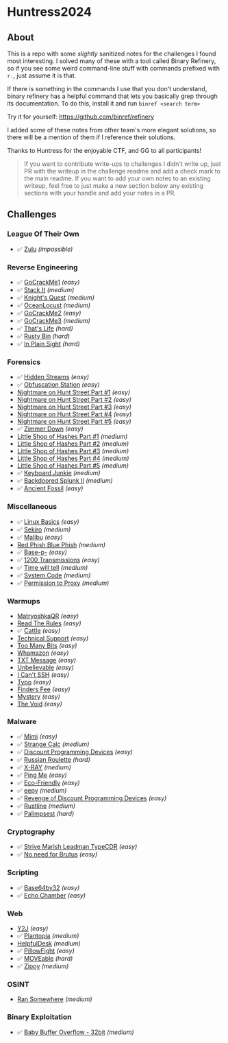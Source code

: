 # Huntress2024

## About

This is a repo with some _slightly_ sanitized notes for the challenges I found most interesting. I solved many of these with a tool called Binary Refinery, so if you see some weird command-line stuff with commands prefixed with `r.`, just assume it is that.

If there is something in the commands I use that you don't understand, binary refinery has a helpful command that lets you basically grep through its documentation. To do this, install it and run `binref <search term>`

Try it for yourself:
https://github.com/binref/refinery

I added some of these notes from other team's more elegant solutions, so there will be a mention of them if I reference their solutions.

Thanks to Huntress for the enjoyable CTF, and GG to all participants!

> If you want to contribute write-ups to challenges I didn't write up, just PR with the writeup in the challenge readme and add a check mark to the main readme. If you want to add your own notes to an existing writeup, feel free to just make a new section below any existing sections with your handle and add your notes in a PR.

## Challenges

### League Of Their Own

* :white_check_mark: [Zulu](<challenges/Warmups/zulu/>) <em>(impossible)</em>

### Reverse Engineering

* :white_check_mark: [GoCrackMe1](<challenges/Reverse Engineering/gocrackme1/>) <em>(easy)</em>
* :white_check_mark: [Stack It](<challenges/Reverse Engineering/stack-it/>) <em>(medium)</em>
* :white_check_mark: [Knight's Quest](<challenges/Reverse Engineering/knights-quest/>) <em>(medium)</em>
* :white_check_mark: [OceanLocust](<challenges/Reverse Engineering/oceanlocust/>) <em>(medium)</em>
* :white_check_mark: [GoCrackMe2](<challenges/Reverse Engineering/gocrackme2/>) <em>(easy)</em>
* :white_check_mark: [GoCrackMe3](<challenges/Reverse Engineering/gocrackme3/>) <em>(medium)</em>
* :white_check_mark: [That's Life](<challenges/Reverse Engineering/thats-life/>) <em>(hard)</em>
* :white_check_mark: [Rusty Bin](<challenges/Reverse Engineering/rusty-bin/>) <em>(hard)</em>
* :white_check_mark: [In Plain Sight](<challenges/Reverse Engineering/in-plain-sight/>) <em>(hard)</em>

### Forensics

* :white_check_mark: [Hidden Streams](<challenges/Forensics/hidden-streams/>) <em>(easy)</em>
* :white_check_mark: [Obfuscation Station](<challenges/Forensics/obfuscation-station/>) <em>(easy)</em>
* [Nightmare on Hunt Street Part #1](<challenges/Forensics/nightmare-on-hunt-street-part-1/>) <em>(easy)</em>
* [Nightmare on Hunt Street Part #2](<challenges/Forensics/nightmare-on-hunt-street-part-2/>) <em>(easy)</em>
* [Nightmare on Hunt Street Part #3](<challenges/Forensics/nightmare-on-hunt-street-part-3/>) <em>(easy)</em>
* [Nightmare on Hunt Street Part #4](<challenges/Forensics/nightmare-on-hunt-street-part-4/>) <em>(easy)</em>
* [Nightmare on Hunt Street Part #5](<challenges/Forensics/nightmare-on-hunt-street-part-5/>) <em>(easy)</em>
* :white_check_mark: [Zimmer Down](<challenges/Forensics/zimmer-down/>) <em>(easy)</em>
* [Little Shop of Hashes Part #1](<challenges/Forensics/little-shop-of-hashes-part-1/>) <em>(medium)</em>
* [Little Shop of Hashes Part #2](<challenges/Forensics/little-shop-of-hashes-part-2/>) <em>(medium)</em>
* [Little Shop of Hashes Part #3](<challenges/Forensics/little-shop-of-hashes-part-3/>) <em>(medium)</em>
* [Little Shop of Hashes Part #4](<challenges/Forensics/little-shop-of-hashes-part-4/>) <em>(medium)</em>
* [Little Shop of Hashes Part #5](<challenges/Forensics/little-shop-of-hashes-part-5/>) <em>(medium)</em>
* :white_check_mark: [Keyboard Junkie](<challenges/Forensics/keyboard-junkie/>) <em>(medium)</em>
* :white_check_mark: [Backdoored Splunk II](<challenges/Forensics/backdoored-splunk-ii/>) <em>(medium)</em>
* :white_check_mark: [Ancient Fossil](<challenges/Forensics/ancient-fossil/>) <em>(easy)</em>

### Miscellaneous

* :white_check_mark: [Linux Basics](<challenges/Miscellaneous/linux-basics/>) <em>(easy)</em>
* :white_check_mark: [Sekiro](<challenges/Miscellaneous/sekiro/>) <em>(medium)</em>
* :white_check_mark: [Malibu](<challenges/Miscellaneous/malibu/>) <em>(easy)</em>
* [Red Phish Blue Phish](<challenges/Miscellaneous/red-phish-blue-phish/>) <em>(medium)</em>
* :white_check_mark: [Base-p-](<challenges/Miscellaneous/base-p/>) <em>(easy)</em>
* :white_check_mark: [1200 Transmissions](<challenges/Miscellaneous/1200-transmissions/>) <em>(easy)</em>
* :white_check_mark: [Time will tell](<challenges/Miscellaneous/time-will-tell/>) <em>(medium)</em>
* :white_check_mark: [System Code](<challenges/Miscellaneous/system-code/>) <em>(medium)</em>
* :white_check_mark: [Permission to Proxy](<challenges/Miscellaneous/permission-to-proxy/>) <em>(medium)</em>

### Warmups

* [MatryoshkaQR](<challenges/Warmups/matryoshkaqr/>) <em>(easy)</em>
* [Read The Rules](<challenges/Warmups/read-the-rules/>) <em>(easy)</em>
* :white_check_mark: [Cattle](<challenges/Warmups/cattle/>) <em>(easy)</em>
* [Technical Support](<challenges/Warmups/technical-support/>) <em>(easy)</em>
* [Too Many Bits](<challenges/Warmups/too-many-bits/>) <em>(easy)</em>
* [Whamazon](<challenges/Warmups/whamazon/>) <em>(easy)</em>
* [TXT Message](<challenges/Warmups/txt-message/>) <em>(easy)</em>
* [Unbelievable](<challenges/Warmups/unbelievable/>) <em>(easy)</em>
* [I Can't SSH](<challenges/Warmups/i-cant-ssh/>) <em>(easy)</em>
* [Typo](<challenges/Warmups/typo/>) <em>(easy)</em>
* [Finders Fee](<challenges/Warmups/finders-fee/>) <em>(easy)</em>
* [Mystery](<challenges/Warmups/mystery/>) <em>(easy)</em>
* [The Void](<challenges/Warmups/the-void/>) <em>(easy)</em>

### Malware

* :white_check_mark: [Mimi](<challenges/Malware/mimi/>) <em>(easy)</em>
* :white_check_mark: [Strange Calc](<challenges/Malware/strange-calc/>) <em>(medium)</em>
* :white_check_mark: [Discount Programming Devices](<challenges/Malware/discount-programming-devices/>) <em>(easy)</em>
* :white_check_mark: [Russian Roulette](<challenges/Malware/russian-roulette/>) <em>(hard)</em>
* :white_check_mark: [X-RAY](<challenges/Malware/x-ray/>) <em>(medium)</em>
* :white_check_mark: [Ping Me](<challenges/Malware/ping-me/>) <em>(easy)</em>
* :white_check_mark: [Eco-Friendly](<challenges/Malware/eco-friendly/>) <em>(easy)</em>
* :white_check_mark: [eepy](<challenges/Malware/eepy/>) <em>(medium)</em>
* :white_check_mark: [Revenge of Discount Programming Devices](<challenges/Malware/revenge-of-discount-programming-devices/>) <em>(easy)</em>
* :white_check_mark: [Rustline](<challenges/Malware/rustline/>) <em>(medium)</em>
* :white_check_mark: [Palimpsest](<challenges/Malware/palimpsest/>) <em>(hard)</em>

### Cryptography

* :white_check_mark: [Strive Marish Leadman TypeCDR](<challenges/Cryptography/strive-marish-leadman-typecdr/>) <em>(easy)</em>
* :white_check_mark: [No need for Brutus](<challenges/Cryptography/no-need-for-brutus/>) <em>(easy)</em>

### Scripting

* :white_check_mark: [Base64by32](<challenges/Scripting/base64by32/>) <em>(easy)</em>
* :white_check_mark: [Echo Chamber](<challenges/Scripting/echo-chamber/>) <em>(easy)</em>

### Web

* [Y2J](<challenges/Web/y2j/>) <em>(easy)</em>
* :white_check_mark: [Plantopia](<challenges/Web/plantopia/>) <em>(medium)</em>
* [HelpfulDesk](<challenges/Web/helpfuldesk/>) <em>(medium)</em>
* :white_check_mark: [PillowFight](<challenges/Web/pillowfight/>) <em>(easy)</em>
* :white_check_mark: [MOVEable](<challenges/Web/moveable/>) <em>(hard)</em>
* :white_check_mark: [Zippy](<challenges/Web/zippy/>) <em>(medium)</em>

### OSINT

* [Ran Somewhere](<challenges/OSINT/ran-somewhere/>) <em>(medium)</em>

### Binary Exploitation

* :white_check_mark: [Baby Buffer Overflow - 32bit](<challenges/Binary Exploitation/baby-buffer-overflow-32bit/>) <em>(medium)</em>

